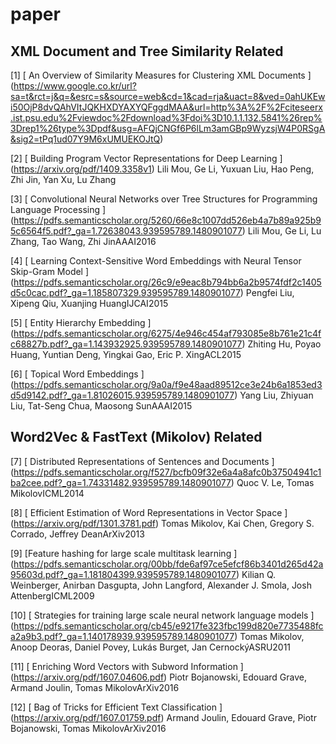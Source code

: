 # paper

## XML Document and Tree Similarity Related

[1]  [ An Overview of Similarity Measures for Clustering XML Documents ] 
(https://www.google.co.kr/url?sa=t&rct=j&q=&esrc=s&source=web&cd=1&cad=rja&uact=8&ved=0ahUKEwi50OjP8dvQAhVItJQKHXDYAXYQFggdMAA&url=http%3A%2F%2Fciteseerx.ist.psu.edu%2Fviewdoc%2Fdownload%3Fdoi%3D10.1.1.132.5841%26rep%3Drep1%26type%3Dpdf&usg=AFQjCNGf6P6lLm3amGBp9WyzsjW4P0RSgA&sig2=tPq1ud07Y9M6xUMUEKOJtQ)

[2]  [ Building Program Vector Representations for Deep Learning ] 
(https://arxiv.org/pdf/1409.3358v1)
Lili Mou, Ge Li, Yuxuan Liu, Hao Peng, Zhi Jin, Yan Xu, Lu Zhang


[3] [ Convolutional Neural Networks over Tree Structures for Programming Language Processing ] (https://pdfs.semanticscholar.org/5260/66e8c1007dd526eb4a7b89a925b95c6564f5.pdf?_ga=1.72638043.939595789.1480901077)
Lili Mou, Ge Li, Lu Zhang, Tao Wang, Zhi JinAAAI2016


[4] [ Learning Context-Sensitive Word Embeddings with Neural Tensor Skip-Gram Model ]
(https://pdfs.semanticscholar.org/26c9/e9eac8b794bb6a2b9574fdf2c1405d5c0cac.pdf?_ga=1.185807329.939595789.1480901077)
Pengfei Liu, Xipeng Qiu, Xuanjing HuangIJCAI2015



[5] [ Entity Hierarchy Embedding ]
(https://pdfs.semanticscholar.org/6275/4e946c454af793085e8b761e21c4fc68827b.pdf?_ga=1.143932925.939595789.1480901077)
Zhiting Hu, Poyao Huang, Yuntian Deng, Yingkai Gao, Eric P. XingACL2015

[6] [ Topical Word Embeddings ]
(https://pdfs.semanticscholar.org/9a0a/f9e48aad89512ce3e24b6a1853ed3d5d9142.pdf?_ga=1.81026015.939595789.1480901077)
Yang Liu, Zhiyuan Liu, Tat-Seng Chua, Maosong SunAAAI2015


## Word2Vec & FastText (Mikolov) Related

[7] [ Distributed Representations of Sentences and Documents ]
(https://pdfs.semanticscholar.org/f527/bcfb09f32e6a4a8afc0b37504941c1ba2cee.pdf?_ga=1.74331482.939595789.1480901077)
Quoc V. Le, Tomas MikolovICML2014

[8] [ Efficient Estimation of Word Representations in Vector Space ]
(https://arxiv.org/pdf/1301.3781.pdf)
Tomas Mikolov, Kai Chen, Gregory S. Corrado, Jeffrey DeanArXiv2013

[9] [Feature hashing for large scale multitask learning ]
(https://pdfs.semanticscholar.org/00bb/fde6af97ce5efcf86b3401d265d42a95603d.pdf?_ga=1.181804399.939595789.1480901077)
Kilian Q. Weinberger, Anirban Dasgupta, John Langford, Alexander J. Smola, Josh AttenbergICML2009

[10] [ Strategies for training large scale neural network language models ]
(https://pdfs.semanticscholar.org/cb45/e9217fe323fbc199d820e7735488fca2a9b3.pdf?_ga=1.140178939.939595789.1480901077)
Tomas Mikolov, Anoop Deoras, Daniel Povey, Lukás Burget, Jan CernockýASRU2011

[11] [ Enriching Word Vectors with Subword Information ]
(https://arxiv.org/pdf/1607.04606.pdf)
Piotr Bojanowski, Edouard Grave, Armand Joulin, Tomas MikolovArXiv2016

[12] [ Bag of Tricks for Efficient Text Classification ]
(https://arxiv.org/pdf/1607.01759.pdf)
Armand Joulin, Edouard Grave, Piotr Bojanowski, Tomas MikolovArXiv2016

